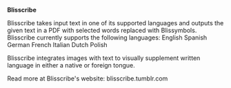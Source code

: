 <b>Blisscribe</b>

Blisscribe takes input text in one of its supported languages and outputs the given text in a PDF with selected words replaced with Blissymbols.
Blisscribe currently supports the following languages:
        English
        Spanish
        German
        French
        Italian
        Dutch
        Polish

Blisscribe integrates images with text to visually supplement written language in either a native or foreign tongue.

Read more at Blisscribe's website:  blisscribe.tumblr.com